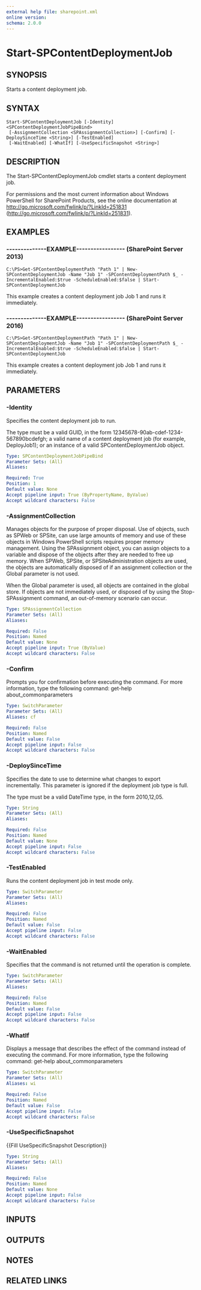 ```yaml
---
external help file: sharepoint.xml
online version: 
schema: 2.0.0
---
```


# Start-SPContentDeploymentJob

## SYNOPSIS
Starts a content deployment job.

## SYNTAX

```
Start-SPContentDeploymentJob [-Identity] <SPContentDeploymentJobPipeBind>
 [-AssignmentCollection <SPAssignmentCollection>] [-Confirm] [-DeploySinceTime <String>] [-TestEnabled]
 [-WaitEnabled] [-WhatIf] [-UseSpecificSnapshot <String>]
```

## DESCRIPTION
The Start-SPContentDeploymentJob cmdlet starts a content deployment job.

For permissions and the most current information about Windows PowerShell for SharePoint Products, see the online documentation at http://go.microsoft.com/fwlink/p/?LinkId=251831 (http://go.microsoft.com/fwlink/p/?LinkId=251831).

## EXAMPLES

### --------------EXAMPLE----------------- (SharePoint Server 2013)
```
C:\PS>Get-SPContentDeploymentPath "Path 1" | New-SPContentDeploymentJob -Name "Job 1" -SPContentDeploymentPath $_ -IncrementalEnabled:$true -ScheduleEnabled:$false | Start-SPContentDeploymentJob
```

This example creates a content deployment job Job 1 and runs it immediately.

### --------------EXAMPLE----------------- (SharePoint Server 2016)
```
C:\PS>Get-SPContentDeploymentPath "Path 1" | New-SPContentDeploymentJob -Name "Job 1" -SPContentDeploymentPath $_ -IncrementalEnabled:$true -ScheduleEnabled:$false | Start-SPContentDeploymentJob
```

This example creates a content deployment job Job 1 and runs it immediately.

## PARAMETERS

### -Identity
Specifies the content deployment job to run.

The type must be a valid GUID, in the form 12345678-90ab-cdef-1234-567890bcdefgh; a valid name of a content deployment job (for example, DeployJob1); or an instance of a valid SPContentDeploymentJob object.

```yaml
Type: SPContentDeploymentJobPipeBind
Parameter Sets: (All)
Aliases: 

Required: True
Position: 1
Default value: None
Accept pipeline input: True (ByPropertyName, ByValue)
Accept wildcard characters: False
```

### -AssignmentCollection
Manages objects for the purpose of proper disposal.
Use of objects, such as SPWeb or SPSite, can use large amounts of memory and use of these objects in Windows PowerShell scripts requires proper memory management.
Using the SPAssignment object, you can assign objects to a variable and dispose of the objects after they are needed to free up memory.
When SPWeb, SPSite, or SPSiteAdministration objects are used, the objects are automatically disposed of if an assignment collection or the Global parameter is not used.

When the Global parameter is used, all objects are contained in the global store.
If objects are not immediately used, or disposed of by using the Stop-SPAssignment command, an out-of-memory scenario can occur.

```yaml
Type: SPAssignmentCollection
Parameter Sets: (All)
Aliases: 

Required: False
Position: Named
Default value: None
Accept pipeline input: True (ByValue)
Accept wildcard characters: False
```

### -Confirm
Prompts you for confirmation before executing the command.
For more information, type the following command: get-help about_commonparameters

```yaml
Type: SwitchParameter
Parameter Sets: (All)
Aliases: cf

Required: False
Position: Named
Default value: False
Accept pipeline input: False
Accept wildcard characters: False
```

### -DeploySinceTime
Specifies the date to use to determine what changes to export incrementally.
This parameter is ignored if the deployment job type is full.

The type must be a valid DateTime type, in the form 2010,12,05.

```yaml
Type: String
Parameter Sets: (All)
Aliases: 

Required: False
Position: Named
Default value: None
Accept pipeline input: False
Accept wildcard characters: False
```

### -TestEnabled
Runs the content deployment job in test mode only.

```yaml
Type: SwitchParameter
Parameter Sets: (All)
Aliases: 

Required: False
Position: Named
Default value: False
Accept pipeline input: False
Accept wildcard characters: False
```

### -WaitEnabled
Specifies that the command is not returned until the operation is complete.

```yaml
Type: SwitchParameter
Parameter Sets: (All)
Aliases: 

Required: False
Position: Named
Default value: False
Accept pipeline input: False
Accept wildcard characters: False
```

### -WhatIf
Displays a message that describes the effect of the command instead of executing the command.
For more information, type the following command: get-help about_commonparameters

```yaml
Type: SwitchParameter
Parameter Sets: (All)
Aliases: wi

Required: False
Position: Named
Default value: False
Accept pipeline input: False
Accept wildcard characters: False
```

### -UseSpecificSnapshot
{{Fill UseSpecificSnapshot Description}}

```yaml
Type: String
Parameter Sets: (All)
Aliases: 

Required: False
Position: Named
Default value: None
Accept pipeline input: False
Accept wildcard characters: False
```

## INPUTS

## OUTPUTS

## NOTES

## RELATED LINKS


